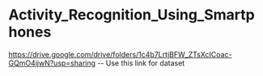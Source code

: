 # Activity_Recognition_Using_Smartphones

https://drive.google.com/drive/folders/1c4b7LrtjBFW_ZTsXcICoac-GQmO4ijwN?usp=sharing -- Use this link for dataset

